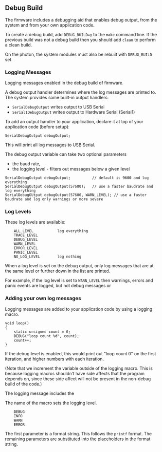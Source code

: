 
## Debug Build

The firmware includes a debugging aid that enables debug output, from the system and from your own application code.

To create a debug build, add `DEBUG_BUILD=y` to the `make` command line. If the previous build was not a debug build then
you should add `clean` to perform a clean build.

On the photon, the system modules must also be rebuilt with `DEBUG_BUILD` set.


### Logging Messages

Logging messages enabled in the debug build of firmware.

A debug output handler determines where the log messages are printed to.
The system provides some built-in output handlers:

- `SerialDebugOutput` writes output to USB Serial
- `Serial1DebugOutput` writes output to Hardware Serial (Serial1)

To add an output handler to your application, declare it at top of your application code (before setup):

```
SerialDebugOutput debugOutput;
```

This will print all log messages to USB Serial.

The debug output variable can take two optional parameters

- the baud rate,
- the logging level - filters out messages below a given level

```
SerialDebugOutput debugOutput;          // default is 9600 and log everything
SerialDebugOutput debugOutput(57600);   // use a faster baudrate and log everything
SerialDebugOUtput debugOutput(57600, WARN_LEVEL); // use a faster baudrate and log only warnings or more severe

```

### Log Levels

These log levels are available:

```
    ALL_LEVEL           log everything
    TRACE_LEVEL
    DEBUG_LEVEL
    WARN_LEVEL
    ERROR_LEVEL
    PANIC_LEVEL
    NO_LOG_LEVEL        log nothing
```

When a log level is set on the debug output, only log messages that are at the same level or
further down in the list are printed.

For example, if the log level is set to `WARN_LEVEL` then warnings, errors and
panic events are logged, but not debug messages or


### Adding your own log messages

Logging messages are added to your application code by using a logging macro.

```
void loop()
{
    static unsigned count = 0;
    DEBUG("loop count %d", count);
    count++;
}
```
If the debug level is enabled, this would print out "loop count 0" on the first
iteration, and higher numbers with each iteration.

(Note that we increment the variable outside of the logging macro. This is because
logging macros shouldn't have side affects that the program depends on, since
these side affect will not be present in the non-debug build of the code.)

The logging message includes the


The name of the macro sets the logging level.

```
    DEBUG
    INFO
    WARN
    ERROR
```

The first parameter is a format string. This follows the `printf` format.
The remaining parameters are substituted into the placeholders in the format string.



